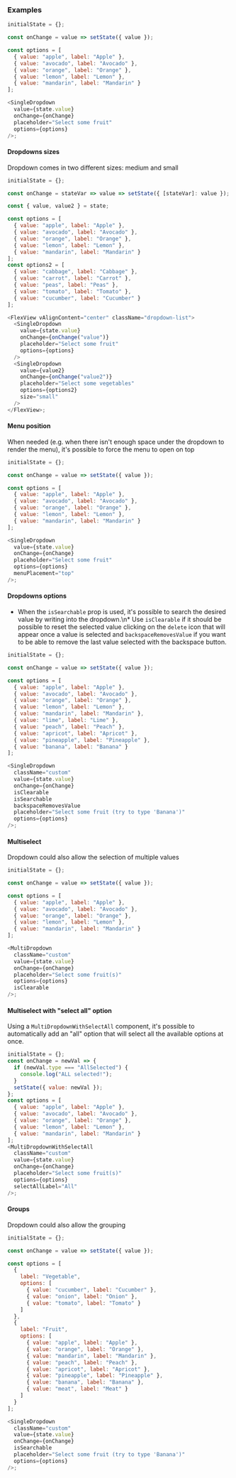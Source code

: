 ### Examples

```js
initialState = {};

const onChange = value => setState({ value });

const options = [
  { value: "apple", label: "Apple" },
  { value: "avocado", label: "Avocado" },
  { value: "orange", label: "Orange" },
  { value: "lemon", label: "Lemon" },
  { value: "mandarin", label: "Mandarin" }
];

<SingleDropdown
  value={state.value}
  onChange={onChange}
  placeholder="Select some fruit"
  options={options}
/>;
```

#### Dropdowns sizes

Dropdown comes in two different sizes: medium and small

```js
initialState = {};

const onChange = stateVar => value => setState({ [stateVar]: value });

const { value, value2 } = state;

const options = [
  { value: "apple", label: "Apple" },
  { value: "avocado", label: "Avocado" },
  { value: "orange", label: "Orange" },
  { value: "lemon", label: "Lemon" },
  { value: "mandarin", label: "Mandarin" }
];
const options2 = [
  { value: "cabbage", label: "Cabbage" },
  { value: "carrot", label: "Carrot" },
  { value: "peas", label: "Peas" },
  { value: "tomato", label: "Tomato" },
  { value: "cucumber", label: "Cucumber" }
];

<FlexView vAlignContent="center" className="dropdown-list">
  <SingleDropdown
    value={state.value}
    onChange={onChange("value")}
    placeholder="Select some fruit"
    options={options}
  />
  <SingleDropdown
    value={value2}
    onChange={onChange("value2")}
    placeholder="Select some vegetables"
    options={options2}
    size="small"
  />
</FlexView>;
```

#### Menu position

When needed (e.g. when there isn't enough space under the dropdown to render the menu), it's possible to force the menu to open on top

```js
initialState = {};

const onChange = value => setState({ value });

const options = [
  { value: "apple", label: "Apple" },
  { value: "avocado", label: "Avocado" },
  { value: "orange", label: "Orange" },
  { value: "lemon", label: "Lemon" },
  { value: "mandarin", label: "Mandarin" }
];

<SingleDropdown
  value={state.value}
  onChange={onChange}
  placeholder="Select some fruit"
  options={options}
  menuPlacement="top"
/>;
```

#### Dropdowns options

- When the `isSearchable` prop is used, it's possible to search the desired value by writing into the dropdown.\n\* Use `isClearable` if it should be possible to reset the selected value clicking on the `delete` icon that will appear once a value is selected and `backspaceRemovesValue` if you want to be able to remove the last value selected with the backspace button.

```js
initialState = {};

const onChange = value => setState({ value });

const options = [
  { value: "apple", label: "Apple" },
  { value: "avocado", label: "Avocado" },
  { value: "orange", label: "Orange" },
  { value: "lemon", label: "Lemon" },
  { value: "mandarin", label: "Mandarin" },
  { value: "lime", label: "Lime" },
  { value: "peach", label: "Peach" },
  { value: "apricot", label: "Apricot" },
  { value: "pineapple", label: "Pineapple" },
  { value: "banana", label: "Banana" }
];

<SingleDropdown
  className="custom"
  value={state.value}
  onChange={onChange}
  isClearable
  isSearchable
  backspaceRemovesValue
  placeholder="Select some fruit (try to type 'Banana')"
  options={options}
/>;
```

#### Multiselect

Dropdown could also allow the selection of multiple values

```js
initialState = {};

const onChange = value => setState({ value });

const options = [
  { value: "apple", label: "Apple" },
  { value: "avocado", label: "Avocado" },
  { value: "orange", label: "Orange" },
  { value: "lemon", label: "Lemon" },
  { value: "mandarin", label: "Mandarin" }
];

<MultiDropdown
  className="custom"
  value={state.value}
  onChange={onChange}
  placeholder="Select some fruit(s)"
  options={options}
  isClearable
/>;
```

#### Multiselect with "select all" option

Using a `MultiDropdownWithSelectAll` component, it's possible to automatically add an "all" option that will select all the available options at once.

```js
initialState = {};
const onChange = newVal => {
  if (newVal.type === "AllSelected") {
    console.log("ALL selected!");
  }
  setState({ value: newVal });
};
const options = [
  { value: "apple", label: "Apple" },
  { value: "avocado", label: "Avocado" },
  { value: "orange", label: "Orange" },
  { value: "lemon", label: "Lemon" },
  { value: "mandarin", label: "Mandarin" }
];
<MultiDropdownWithSelectAll
  className="custom"
  value={state.value}
  onChange={onChange}
  placeholder="Select some fruit(s)"
  options={options}
  selectAllLabel="All"
/>;
```

#### Groups

Dropdown could also allow the grouping

```js
initialState = {};

const onChange = value => setState({ value });

const options = [
  {
    label: "Vegetable",
    options: [
      { value: "cucumber", label: "Cucumber" },
      { value: "onion", label: "Onion" },
      { value: "tomato", label: "Tomato" }
    ]
  },
  {
    label: "Fruit",
    options: [
      { value: "apple", label: "Apple" },
      { value: "orange", label: "Orange" },
      { value: "mandarin", label: "Mandarin" },
      { value: "peach", label: "Peach" },
      { value: "apricot", label: "Apricot" },
      { value: "pineapple", label: "Pineapple" },
      { value: "banana", label: "Banana" },
      { value: "meat", label: "Meat" }
    ]
  }
];

<SingleDropdown
  className="custom"
  value={state.value}
  onChange={onChange}
  isSearchable
  placeholder="Select some fruit (try to type 'Banana')"
  options={options}
/>;
```
